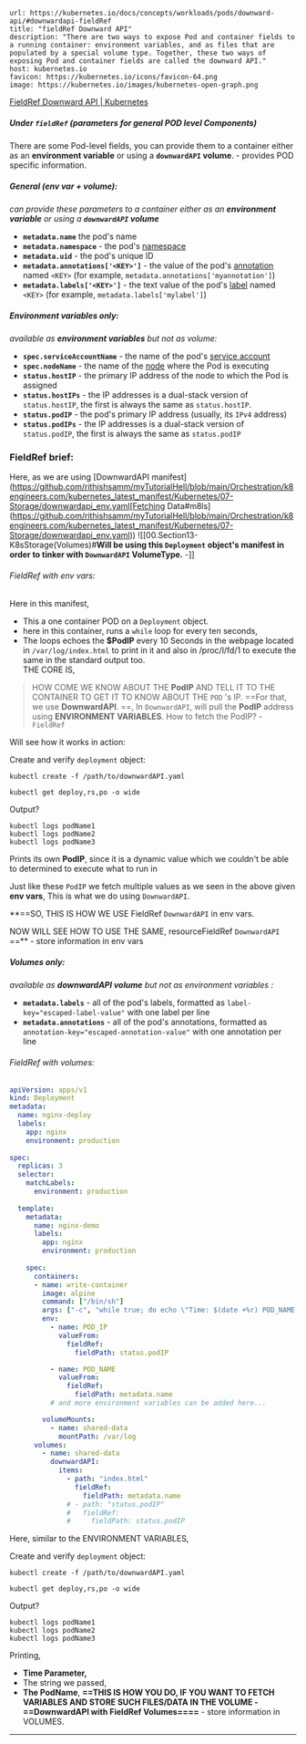 

```cardlink
url: https://kubernetes.io/docs/concepts/workloads/pods/downward-api/#downwardapi-fieldRef
title: "fieldRef Downward API"
description: "There are two ways to expose Pod and container fields to a running container: environment variables, and as files that are populated by a special volume type. Together, these two ways of exposing Pod and container fields are called the downward API."
host: kubernetes.io
favicon: https://kubernetes.io/icons/favicon-64.png
image: https://kubernetes.io/images/kubernetes-open-graph.png
```
[FieldRef Downward API \| Kubernetes](https://kubernetes.io/docs/concepts/workloads/pods/downward-api/#downwardapi-fieldRef)

##### Under **`fieldRef`** (parameters for general POD level Components)
There are some Pod-level fields, you can provide them to a container either as an **environment variable** or using a **`downwardAPI` volume**. - provides POD specific information. 

##### General (env var + volume):
*can provide these parameters to a container either as an **environment variable** or using a **`downwardAPI` volume***
- **`metadata.name`** the pod's name
- **`metadata.namespace`** - the pod's [namespace](https://kubernetes.io/docs/concepts/overview/working-with-objects/namespaces)
- **`metadata.uid`** - the pod's unique ID
- **`metadata.annotations['<KEY>']`** -  the value of the pod's [annotation](https://kubernetes.io/docs/concepts/overview/working-with-objects/annotations) named `<KEY>` (for example, `metadata.annotations['myannotation']`)
- **`metadata.labels['<KEY>']`** - the text value of the pod's [label](https://kubernetes.io/docs/concepts/overview/working-with-objects/labels) named `<KEY>` (for example, `metadata.labels['mylabel']`) 

##### Environment variables only:
*available as **environment variables** but not as volume:*
- **`spec.serviceAccountName`** - the name of the pod's [service account](https://kubernetes.io/docs/tasks/configure-pod-container/configure-service-account/)
- **`spec.nodeName`** - the name of the [node](https://kubernetes.io/docs/concepts/architecture/nodes/) where the Pod is executing
- **`status.hostIP`** - the primary IP address of the node to which the Pod is assigned
- **`status.hostIPs`** - the IP addresses is a dual-stack version of `status.hostIP`, the first is always the same as `status.hostIP`.
- **`status.podIP`** - the pod's primary IP address (usually, its `IPv4` address)
- **`status.podIPs`** - the IP addresses is a dual-stack version of `status.podIP`, the first is always the same as `status.podIP`

### FieldRef brief:
Here, as we are using [DownwardAPI manifest](https://github.com/rithishsamm/myTutorialHell/blob/main/Orchestration/k8engineers.com/kubernetes_latest_manifest/Kubernetes/07-Storage/downwardapi_env.yaml[Fetching Data#m8ls](https://github.com/rithishsamm/myTutorialHell/blob/main/Orchestration/k8engineers.com/kubernetes_latest_manifest/Kubernetes/07-Storage/downwardapi_env.yaml)) ![[00.Section13-K8sStorage(Volumes)#**Will be using this `Deployment` object's manifest in order to tinker with `DownwardAPI` VolumeType.** -]]
###### FieldRef with env vars:
Here in this manifest, 
- This a one container POD on a `Deployment` object. 
- here in this container, runs a `while` loop for every ten seconds, 
- The loops echoes the **$PodIP** every 10 Seconds in the webpage located in `/var/log/index.html` to print in it and also in /proc/l/fd/1 to execute the same in the standard output too.  
THE CORE IS, 
>  HOW COME WE KNOW ABOUT THE **PodIP** AND TELL IT TO THE CONTAINER TO GET IT TO KNOW ABOUT THE `POD` 's IP. 
==For that, we use **DownwardAPI**. ==, In `DownwardAPI`, will pull the **PodIP** address using **ENVIRONMENT VARIABLES**. 
How to fetch the PodIP? - `FieldRef`

Will see how it works in action:

Create and verify `deployment` object:
```
kubectl create -f /path/to/downwardAPI.yaml
```
```
kubectl get deploy,rs,po -o wide 
```

Output?
```
kubectl logs podName1
kubectl logs podName2
kubectl logs podName3
```
 Prints its own **PodIP**, since it is a dynamic value which we couldn't be able to determined to execute what to run in  

Just like these `PodIP` we fetch multiple values as we seen in the above given **env vars**, This is what we do using `DownwardAPI`. 

**==SO, THIS IS HOW WE USE FieldRef `DownwardAPI` in env vars. 

NOW WILL SEE HOW TO USE THE SAME, resourceFieldRef `DownwardAPI` ==** - store information in env vars


##### Volumes only:
*available as **downwardAPI volume** but not as  environment variables :*
-  **`metadata.labels`** - all of the pod's labels, formatted as `label-key="escaped-label-value"` with one label per line
- **`metadata.annotations`** - all of the pod's annotations, formatted as `annotation-key="escaped-annotation-value"` with one annotation per line

###### FieldRef with volumes:
```yaml
apiVersion: apps/v1
kind: Deployment
metadata:
  name: nginx-deploy
  labels:
    app: nginx
    environment: production
    
spec:
  replicas: 3
  selector:
    matchLabels:
      environment: production
      
  template:
    metadata:
      name: nginx-demo
      labels:
        app: nginx
        environment: production
        
    spec:
      containers:
      - name: write-container
        image: alpine
        command: ["/bin/sh"]
        args: ["-c", "while true; do echo \"Time: $(date +%r) POD_NAME: $(cat /var/log/index.html)\" > /proc/1/fd/1; sleep 10; done"]
        env:
          - name: POD_IP
            valueFrom:
              fieldRef:
                fieldPath: status.podIP

          - name: POD_NAME
            valueFrom:
              fieldRef:
                fieldPath: metadata.name
          # and more environment variables can be added here...

        volumeMounts:
          - name: shared-data
            mountPath: /var/log
      volumes:
        - name: shared-data
          downwardAPI:
            items:
              - path: "index.html"
                fieldRef:
                  fieldPath: metadata.name
              # - path: "status.podIP"
              #   fieldRef:
              #     fieldPath: status.podIP
```

Here, similar to the ENVIRONMENT VARIABLES, 

Create and verify `deployment` object:
```
kubectl create -f /path/to/downwardAPI.yaml
```
```
kubectl get deploy,rs,po -o wide 
```

Output?
```
kubectl logs podName1
kubectl logs podName2
kubectl logs podName3
```

Printing,
- **Time Parameter,**
- The string we passed,
- **The PodName**,
**==THIS IS HOW YOU DO, IF YOU WANT TO FETCH VARIABLES AND STORE SUCH FILES/DATA IN THE VOLUME - ==DownwardAPI with FieldRef Volumes====** - store information in VOLUMES.

---
